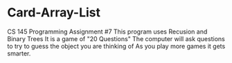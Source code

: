 # Card-Array-List
CS 145 Programming Assignment #7
This program uses Recusion and Binary Trees
It is a game of "20 Questions" 
The computer will ask questions to try to guess the object you are thinking of
As you play more games it gets smarter.
